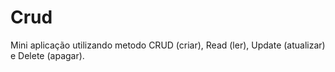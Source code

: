 # Crud
Mini aplicação utilizando metodo CRUD (criar), Read (ler), Update (atualizar) e Delete (apagar).

